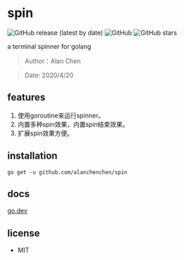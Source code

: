 # spin

![GitHub release (latest by date)](https://img.shields.io/github/v/release/alanchenchen/spin?style=flat-square)
![GitHub](https://img.shields.io/github/license/alanchenchen/spin?style=flat-square)
![GitHub stars](https://img.shields.io/github/stars/alanchenchen/spin?style=social)

a terminal spinner for golang
> Author：Alan Chen

> Date: 2020/4/20

## features
1. 使用goroutine来运行spinner。
2. 内置多种spin效果，内置spin结束效果。
3. 扩展spin效果方便。

## installation
`go get -u github.com/alanchenchen/spin`

## docs
[go.dev](https://pkg.go.dev/github.com/alanchenchen/spin?tab=doc)

## license
* MIT
